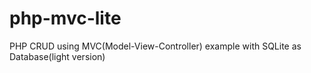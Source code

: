 # php-mvc-lite
PHP CRUD using MVC(Model-View-Controller) example with SQLite as Database(light version)
